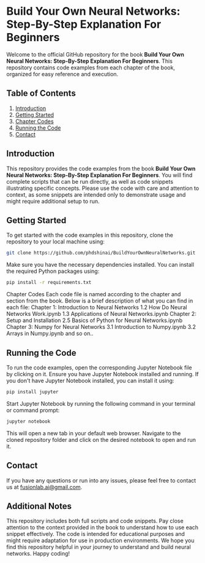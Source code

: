 # Build Your Own Neural Networks: Step-By-Step Explanation For Beginners

Welcome to the official GitHub repository for the book **Build Your Own Neural Networks: Step-By-Step Explanation For Beginners**. This repository contains code examples from each chapter of the book, organized for easy reference and execution.

## Table of Contents

1. [Introduction](#introduction)
2. [Getting Started](#getting-started)
3. [Chapter Codes](#chapter-codes)
4. [Running the Code](#running-the-code)
5. [Contact](#contact)

## Introduction

This repository provides the code examples from the book **Build Your Own Neural Networks: Step-By-Step Explanation For Beginners**. You will find complete scripts that can be run directly, as well as code snippets illustrating specific concepts. Please use the code with care and attention to context, as some snippets are intended only to demonstrate usage and might require additional setup to run.

## Getting Started

To get started with the code examples in this repository, clone the repository to your local machine using:

```sh
git clone https://github.com/phdshinai/BuildYourOwnNeuralNetworks.git
```

Make sure you have the necessary dependencies installed. You can install the required Python packages using:
```sh
pip install -r requirements.txt
```

Chapter Codes
Each code file is named according to the chapter and section from the book. Below is a brief description of what you can find in each file:
Chapter 1: Introduction to Neural Networks
	1.2 How Do Neural Networks Work.ipynb
	1.3 Applications of Neural Networks.ipynb
Chapter 2: Setup and Installation
	2.5 Basics of Python for Neural Networks.ipynb
Chapter 3: Numpy for Neural Networks
	3.1 Introduction to Numpy.ipynb
	3.2 Arrays in Numpy.ipynb
	and so on..

## Running the Code
To run the code examples, open the corresponding Jupyter Notebook file by clicking on it. Ensure you have Jupyter Notebook installed and running. If you don't have Jupyter Notebook installed, you can install it using:

```sh
pip install jupyter
```

Start Jupyter Notebook by running the following command in your terminal or command prompt:
```sh
jupyter notebook
```
This will open a new tab in your default web browser. Navigate to the cloned repository folder and click on the desired notebook to open and run it.

## Contact
If you have any questions or run into any issues, please feel free to contact us at fusionlab.ai@gmail.com.

## Additional Notes
This repository includes both full scripts and code snippets. Pay close attention to the context provided in the book to understand how to use each snippet effectively.
The code is intended for educational purposes and might require adaptation for use in production environments.
We hope you find this repository helpful in your journey to understand and build neural networks. Happy coding!


